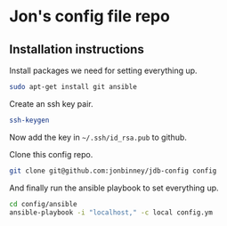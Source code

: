 # Jon's config file repo

## Installation instructions

Install packages we need for setting everything up.

```bash
sudo apt-get install git ansible
```

Create an ssh key pair.

```bash
ssh-keygen
```

Now add the key in `~/.ssh/id_rsa.pub` to github.

Clone this config repo.

```bash
git clone git@github.com:jonbinney/jdb-config config
```

And finally run the ansible playbook to set everything up.

```bash
cd config/ansible
ansible-playbook -i "localhost," -c local config.ym
```
